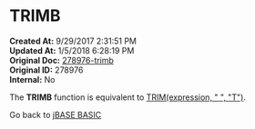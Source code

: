 # TRIMB

**Created At:** 9/29/2017 2:31:51 PM  
**Updated At:** 1/5/2018 6:28:19 PM  
**Original Doc:** [278976-trimb](https://docs.jbase.com/36868-jbase-basic/278976-trimb)  
**Original ID:** 278976  
**Internal:** No  

The **TRIMB** function is equivalent to [TRIM(expression, " ", "T")](./../trim).

Go back to [jBASE BASIC](./../README.md)
